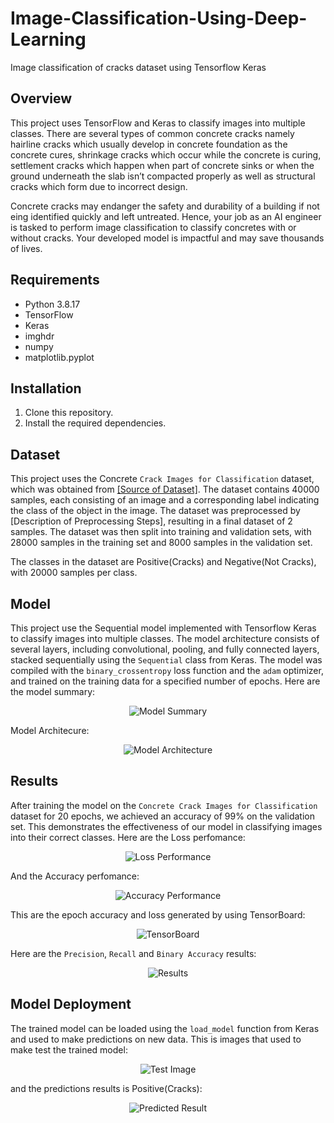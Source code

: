 # Image-Classification-Using-Deep-Learning
Image classification of cracks dataset using Tensorflow Keras

## Overview
This project uses TensorFlow and Keras to classify images into multiple classes. 
There are several types of common concrete cracks namely hairline cracks which 
usually develop in concrete foundation as the concrete cures, shrinkage cracks which 
occur while the concrete is curing, settlement cracks which happen when part of 
concrete sinks or when the ground underneath the slab isn’t compacted properly as 
well as structural cracks which form due to incorrect design.

Concrete cracks may endanger the safety and durability of a building if not eing 
identified quickly and left untreated. Hence, your job as an AI engineer is tasked to 
perform image classification to classify concretes with or without cracks. Your 
developed model is impactful and may save thousands of lives.

## Requirements
- Python 3.8.17
- TensorFlow
- Keras
- imghdr
- numpy
- matplotlib.pyplot

## Installation
1. Clone this repository.
2. Install the required dependencies.

## Dataset
This project uses the Concrete `Crack Images for Classification` dataset, which was obtained from [[Source of Dataset]](https://data.mendeley.com/datasets/5y9wdsg2zt/2). The dataset contains 40000 samples, each consisting of an image and a corresponding label indicating the class of the object in the image. 
The dataset was preprocessed by [Description of Preprocessing Steps], resulting in a final dataset of 2 samples. The dataset was then split into training and validation sets, with 28000 samples in the training set and 8000 samples in the validation set.

The classes in the dataset are Positive(Cracks) and Negative(Not Cracks), with 20000 samples per class.

## Model
This project use the Sequential model implemented with Tensorflow Keras to classify images into multiple classes. 
The model architecture consists of several layers, including convolutional, pooling, and fully connected layers, stacked sequentially using the `Sequential` class from Keras.
The model was compiled with the `binary_crossentropy` loss function and the `adam` optimizer, and trained on the training data for a specified number of epochs. 
Here are the model summary: 

<p align="center">
  <img src="Images/Model.jpg" alt="Model Summary">
</p>

Model Architecure:

<p align="center">
  <img src="Images/model architecture.png" alt="Model Architecture">
</p>

## Results
After training the model on the  `Concrete Crack Images for Classification` dataset for 20 epochs, we achieved an accuracy of 99% on the validation set. 
This demonstrates the effectiveness of our model in classifying images into their correct classes. Here are the Loss perfomance:

<p align="center">
  <img src="Images/Loss Performance.jpg" alt="Loss Performance">
</p>

And the Accuracy perfomance:

<p align="center">
  <img src="Images/Accuracy Performance.jpg" alt="Accuracy Performance">
</p>

This are the epoch accuracy and loss generated by using TensorBoard:
 
<p align="center">
 <img src="Images/TensorBoard.png" alt="TensorBoard">
</p>

Here are the `Precision`, `Recall` and `Binary Accuracy` results:

<p align="center">
 <img src="Images/Precision, Recall, Binary Accuracy.jpg" alt="Results">
</p>

## Model Deployment
The trained model can be loaded using the `load_model` function from Keras and used to make predictions on new data.
This is images that used to make test the trained model:

<p align="center">
  <img src="Images/Model prediction.jpg" alt="Test Image">
</p>

and the predictions results is Positive(Cracks):

<p align="center">
  <img src="Images/Predicted Class.jpg" alt="Predicted Result">
</p>

